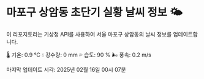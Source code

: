 
# 마포구 상암동 초단기 실황 날씨 정보 🌤️

이 리포지토리는 기상청 API를 사용하여 서울 마포구 상암동의 날씨 정보를 업데이트합니다. 

🌡️ 기온: 0.9 ℃
💧 강수량: 0 mm
💦 습도: 90 %
🌬️ 풍속: 0.2 m/s

마지막 업데이트 시각: 2025년 02월 16일 00시 07분    
